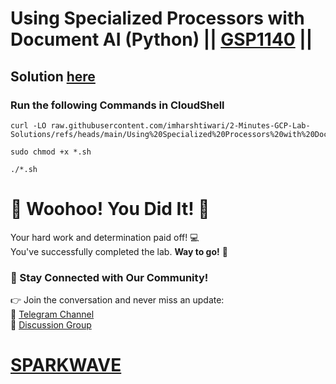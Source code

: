 # Using Specialized Processors with Document AI (Python) || [GSP1140](https://www.cloudskillsboost.google/focuses/67859?parent=catalog) ||

## Solution [here](https://youtu.be/jR2E_bgqmkg)

### Run the following Commands in CloudShell

```
curl -LO raw.githubusercontent.com/imharshtiwari/2-Minutes-GCP-Lab-Solutions/refs/heads/main/Using%20Specialized%20Processors%20with%20Document%20AI%20Python/gsp1140.sh

sudo chmod +x *.sh

./*.sh
```

# 🎉 Woohoo! You Did It! 🎉  

Your hard work and determination paid off! 💻  
You've successfully completed the lab. **Way to go!** 🚀

### 💬 Stay Connected with Our Community!  
👉 Join the conversation and never miss an update:  
📢 [Telegram Channel](https://t.me/sparkwave.01)  
👥 [Discussion Group](https://t.me/sparkwave.01chats)  

# [SPARKWAVE](https://www.youtube.com/@sparkwave.01)